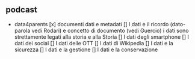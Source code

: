 ## podcast

- data4parents
  [x] documenti dati e metadati
  [] I dati e il ricordo (dato-parola vedi Rodari) e concetto di documento (vedi Guercio) i dati sono strettamente legati alla storia e alla Storia
  [] I dati degli smartphone
  [] I dati dei social
  [] I dati delle OTT
  [] I dati di Wikipedia
  [] I dati e la sicurezza
  [] I dati e la gestione
  [] I dati e la conservazione

